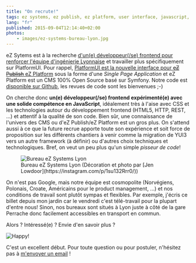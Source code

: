 ```yaml
---
title: "On recrute!"
tags: ez systems, ez publish, ez platform, user interface, javascript, css, frontend, lyon
lang: "fr"
published: 2015-09-04T12:14:40+02:00
photos:
    - images/ez-systems-bureau-lyon.jpg
---
```


eZ Sytems est à la recherche [d'un(e) développeur(/se) frontend pour renforcer l'équipe
d'ingénierie
Lyonnaise](http://ez.no/About-eZ/Careers/User-Interface-UI-Developer-Lyon-France)
et travailler plus spécifiquement sur PlatformUI. Pour rappel, [PlatformUI est
la nouvelle interface pour ~~eZ Publish~~ eZ
Platform](/post/ez-publish-platformui-etat-meetup) sous la forme d'une *Single
Page Application* et eZ Platform est un CMS 100% Open Source basé sur Symfony.
Notre code est [disponible sur
Github](https://github.com/ezsystems/PlatformUIBundle/), les revues de code sont
les bienvenues ;-)

On cherche donc **un(e) développeur(/se) frontend expérimenté(e) avec une solide
compétence en JavaScript**, idéalement très à l'aise avec CSS et les
technologies autour du développement frontend (HTML5, HTTP, REST, ...) et
attentif à la qualité de son code. Bien sûr, une connaissance de l'univers des
CMS ou d'eZ Publish/eZ Platform est un gros plus. On s'attend aussi à ce que la
future recrue apporte toute son expérience et soit force de proposition sur les
différents chantiers à venir comme la migration de YUI3 vers un autre framework
(à définir) ou d'autres choix techniques et technologiques. Bref, on veut un peu
plus qu'un simple *pisseur de code*!

<figure class="object-center">
    <img src="/images/ez-systems-bureau-lyon.jpg" alt="Bureau eZ Systems Lyon">
    <figcaption>Bureau eZ Systems Lyon (Décoration et photo par [Jen Lowdoor](https://instagram.com/p/1su132Rrr0/))</figcaption>
</figure>

On n'est pas Google, mais notre équipe est cosmopolite (Norvégiens, Polonais,
Croate, Américains pour le product management, ...) et nos conditions de travail
sont plutôt sympas et flexibles. Par exemple, j'écris ce billet depuis mon
jardin car le vendredi c'est télé-travail pour la plupart d'entre nous! Sinon,
nos bureaux sont situés à Lyon juste à côté de la gare Perrache donc facilement
accessibles en transport en commun.

Alors&nbsp;? Intéressé(e)&nbsp;? Envie d'en savoir plus&nbsp;?

<img src="/images/happy.gif" alt="Happy!">

C'est un excellent début. Pour toute question ou pour postuler, n'hésitez pas à
[m'envoyer un email](mailto:damien+devuiez@pobel.fr)&nbsp;!
